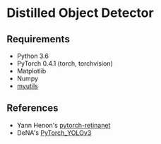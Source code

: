 # Distilled Object Detector

## Requirements
- Python 3.6
- PyTorch 0.4.1 (torch, torchvision)
- Matplotlib
- Numpy
- [myutils](https://github.com/yoshitomo-matsubara/myutils)

## References
- Yann Henon's [pytorch-retinanet](https://github.com/yhenon/pytorch-retinanet)
- DeNA's [PyTorch_YOLOv3](https://github.com/DeNA/PyTorch_YOLOv3)